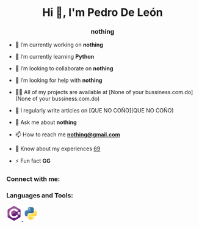 <h1 align="center">Hi 👋, I'm Pedro De León</h1>
<h3 align="center">nothing</h3>

- 🔭 I’m currently working on **nothing**

- 🌱 I’m currently learning **Python**

- 👯 I’m looking to collaborate on **nothing**

- 🤝 I’m looking for help with **nothing**

- 👨‍💻 All of my projects are available at [None of your bussiness.com.do](None of your bussiness.com.do)

- 📝 I regularly write articles on [QUE NO COÑO](QUE NO COÑO)

- 💬 Ask me about **nothing**

- 📫 How to reach me **nothing@gmail.com**

- 📄 Know about my experiences [69](69)

- ⚡ Fun fact **GG**

<h3 align="left">Connect with me:</h3>
<p align="left">
</p>

<h3 align="left">Languages and Tools:</h3>
<p align="left"> <a href="https://www.w3schools.com/cs/" target="_blank" rel="noreferrer"> <img src="https://raw.githubusercontent.com/devicons/devicon/master/icons/csharp/csharp-original.svg" alt="csharp" width="40" height="40"/> </a> <a href="https://www.python.org" target="_blank" rel="noreferrer"> <img src="https://raw.githubusercontent.com/devicons/devicon/master/icons/python/python-original.svg" alt="python" width="40" height="40"/> </a> </p>
